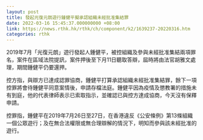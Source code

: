 ```yaml
---
layout: post
title: 發起光復元朗遊行鍾健平擬承認組織未經批准集結罪
date: 2022-03-16 15:45:37.000000000 +08:00
link: https://news.rthk.hk/rthk/ch/component/k2/1639237-20220316.htm
categories: rthk
---
```


2019年7月「光復元朗」遊行發起人鍾健平，被控組織及參與未經批准集結兩項罪名，案件在區域法院提訊，案件押後至下月11日聽取答辯，屆時將由法官胡雅文處理，期間鍾健平仍要還押。

控方指，與辯方已達成認罪協商，鍾健平打算承認組織未經批准集結罪，餘下一項控罪將會待鍾健平同意案情後，申請存檔法庭。鍾健平因為疫情及懲教署的措施未有到庭，他的代表律師表示已索取指示，並確認已與控方達成協商，今天沒有保釋申請。

控罪指，鍾健平在2019年7月26日至27日，在香港違反《公安條例》第13條組織一個公眾遊行；及在無合法權限或無合理辯解的情況下，明知而參與該未經批准的遊行。
